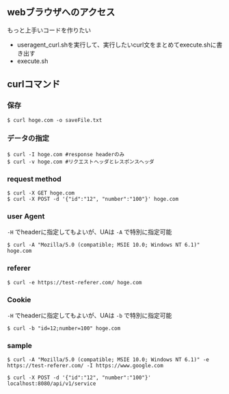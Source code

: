 ## webブラウザへのアクセス
もっと上手いコードを作りたい

- useragent_curl.shを実行して、実行したいcurl文をまとめてexecute.shに書き出す
- execute.sh



## curlコマンド

### 保存
```
$ curl hoge.com -o saveFile.txt
```

### データの指定

```
$ curl -I hoge.com #response headerのみ
$ curl -v hoge.com #リクエストヘッダとレスポンスヘッダ
```

### request method
```
$ curl -X GET hoge.com 
$ curl -X POST -d '{"id":"12", "number":"100"}' hoge.com 
```

### user Agent
`-H` でheaderに指定してもよいが、UAは `-A` で特別に指定可能
```
$ curl -A "Mozilla/5.0 (compatible; MSIE 10.0; Windows NT 6.1)" hoge.com
```

### referer
```
$ curl -e https://test-referer.com/ hoge.com
```

### Cookie
`-H` でheaderに指定してもよいが、UAは `-b` で特別に指定可能

```
$ curl -b "id=12;number=100" hoge.com
```

### sample
```
$ curl -A "Mozilla/5.0 (compatible; MSIE 10.0; Windows NT 6.1)" -e https://test-referer.com/ -I https://www.google.com

$ curl -X POST -d '{"id":"12", "number":"100"}' localhost:8080/api/v1/service
